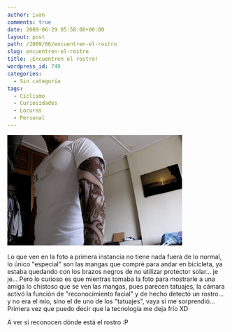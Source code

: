 ```yaml
---
author: ivan
comments: true
date: 2009-06-29 05:58:00+00:00
layout: post
path: /2009/06/encuentren-el-rostro
slug: encuentren-el-rostro
title: ¡Encuentren el rostro!
wordpress_id: 749
categories:
  - Sin categoría
tags:
  - Ciclismo
  - Curiosidades
  - Locuras
  - Personal
---
```


[![](./img_1385-Modificada.jpg)](<http://4.bp.blogspot.com/_T2UWuNJg3dQ/SkgSUlPP9yI/AAAAAAAACB0/SFQ0xQQ6hss/s1600-h/img_1385+(Modificada).jpg>)

Lo que ven en la foto a primera instancia no tiene nada fuera de lo normal, lo único "especial" son las mangas que compré para andar en bicicleta, ya estaba quedando con los brazos negros de no utilizar protector solar... je je... Pero lo curioso es que mientras tomaba la foto para mostrarle a una amiga lo chistoso que se ven las mangas, pues parecen tatuajes, la cámara activó la función de "reconocimiento facial" y de hecho detectó un rostro... y no era el mío, sino el de uno de los "tatuajes", vaya si me sorprendió... Primera vez que puedo decir que la tecnología me deja frío XD

A ver si reconocen dónde está el rostro :P
